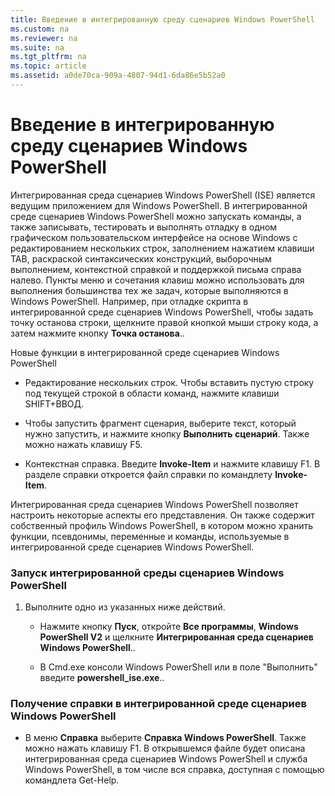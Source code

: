 ```yaml
---
title: Введение в интегрированную среду сценариев Windows PowerShell
ms.custom: na
ms.reviewer: na
ms.suite: na
ms.tgt_pltfrm: na
ms.topic: article
ms.assetid: a0de70ca-909a-4807-94d1-6da86e5b52a0
---
```

# Введение в интегрированную среду сценариев Windows PowerShell
Интегрированная среда сценариев Windows PowerShell (ISE) является ведущим приложением для Windows PowerShell. В интегрированной среде сценариев Windows PowerShell можно запускать команды, а также записывать, тестировать и выполнять отладку в одном графическом пользовательском интерфейсе на основе Windows с редактированием нескольких строк, заполнением нажатием клавиши TAB, раскраской синтаксических конструкций, выборочным выполнением, контекстной справкой и поддержкой письма справа налево.
Пункты меню и сочетания клавиш можно использовать для выполнения большинства тех же задач, которые выполняются в Windows PowerShell.  Например, при отладке скрипта в интегрированной среде сценариев Windows PowerShell, чтобы задать точку останова строки, щелкните правой кнопкой мыши строку кода, а затем нажмите кнопку **Точка останова**..

Новые функции в интегрированной среде сценариев Windows PowerShell

-   Редактирование нескольких строк. Чтобы вставить пустую строку под текущей строкой в области команд, нажмите клавиши SHIFT+ВВОД.

-   Чтобы запустить фрагмент сценария, выберите текст, который нужно запустить, и нажмите кнопку **Выполнить сценарий**. Также можно нажать клавишу F5.

-   Контекстная справка. Введите **Invoke-Item** и нажмите клавишу F1. В разделе справки откроется файл справки по командлету **Invoke-Item**.

Интегрированная среда сценариев Windows PowerShell позволяет настроить некоторые аспекты его представления. Он также содержит собственный профиль Windows PowerShell, в котором можно хранить функции, псевдонимы, переменные и команды, используемые в интегрированной среде сценариев Windows PowerShell.

### Запуск интегрированной среды сценариев Windows PowerShell

1.  Выполните одно из указанных ниже действий.

    -   Нажмите кнопку **Пуск**, откройте **Все программы**, **Windows PowerShell V2** и щелкните **Интегрированная среда сценариев Windows PowerShell**..

    -   В Cmd.exe консоли Windows PowerShell или в поле "Выполнить" введите **powershell_ise.exe**..

### Получение справки в интегрированной среде сценариев Windows PowerShell

-   В меню **Справка** выберите **Справка Windows PowerShell**. Также можно нажать клавишу F1. В открывшемся файле будет описана интегрированная среда сценариев Windows PowerShell и служба Windows PowerShell, в том числе вся справка, доступная с помощью командлета Get-Help.



<!--HONumber=May16_HO2-->


